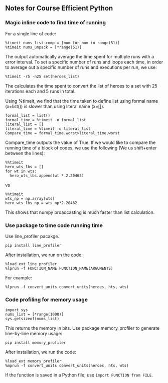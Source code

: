 ## Notes for Course Efficient Python

### Magic inline code to find time of running
For a single line of code:
```
%timeit nums_list_comp = [num for num in range(51)]
%timeit nums_unpack = [*range(51)]
```
The output automatically average the time spent for multiple runs with a error interval.
To set a specific number of runs and loops each time, in order to average out a specific number of runs and executions per run, we use:
```
%timeit -r5 -n25 set(heroes_list)
```
The calculates the time spent to convert the list of heroes to a set with 25 iterations each and 5 runs in total.

Using %timeit, we find that the time taken to define list using formal name (x=list()) is slower than using literal name (x=[]).
```
formal_list = list()
formal_time = %timeit -o formal_list
literal_list = []
literal_time = %timeit -o literal_list
Compare_time = formal_time.worst>literal_time.worst
```
Compare_time outputs the value of True.
If we would like to compare the running time of a block of codes, we use the following (We us shift+enter between the lines):
```
%%timeit
hero_wts_lbs = []
for wt in wts:
  hero_wts_lbs.append(wt * 2.20462)
```
vs
```
%%timeit
wts_np = np.array(wts)
hero_wts_lbs_np = wts_np*2.20462
```
This shows that numpy broadcasting is much faster than list calculation.

### Use package to time code running time
Use line_profiler pacakge.
```
pip install line_profiler
```
After installation, we run on the code:
```
%load_ext line_profiler
%lprun -f FUNCTION_NAME FUNCTION_NAME(ARGUMENTS)
```
For example:
```
%lprun -f convert_units convert_units(heroes, hts, wts)
```
### Code profiling for memory usage
```
import sys
nums_list = [*range(1000)]
sys.getsizeof(nums_list)
```
This returns the memory in bits.
Use package memory_profiler to generate line-by-line memory usage:
```
pip install memory_profiler
```
After installation, we run the code:
```
%load_ext memory_profiler
%mprun -f convert_units convert_units(heroes, hts, wts)
```
If the function is saved in a Python file, use ```import FUNCTION from FILE```.
